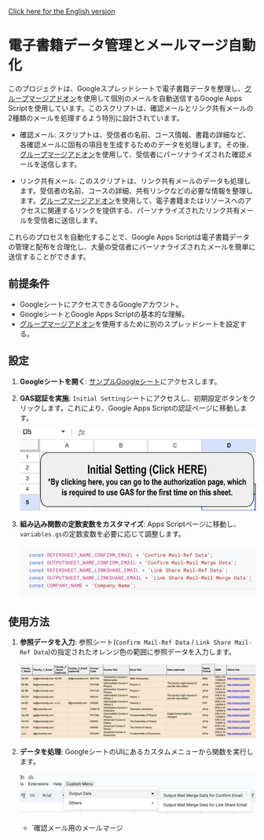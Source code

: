 [Click here for the English version](./README.md)

# 電子書籍データ管理とメールマージ自動化

このプロジェクトは、Googleスプレッドシートで電子書籍データを整理し、[グループマージアドオン](https://www.scriptable-assets.page/add-ons/group-merge/)を使用して個別のメールを自動送信するGoogle Apps Scriptを使用しています。このスクリプトは、確認メールとリンク共有メールの2種類のメールを処理するよう特別に設計されています。

- 確認メール: スクリプトは、受信者の名前、コース情報、書籍の詳細など、各確認メールに固有の項目を生成するためのデータを処理します。その後、[グループマージアドオン](https://www.scriptable-assets.page/add-ons/group-merge/)を使用して、受信者にパーソナライズされた確認メールを送信します。

- リンク共有メール: このスクリプトは、リンク共有メールのデータも処理します。受信者の名前、コースの詳細、共有リンクなどの必要な情報を整理します。[グループマージアドオン](https://www.scriptable-assets.page/add-ons/group-merge/)を使用して、電子書籍またはリソースへのアクセスに関連するリンクを提供する、パーソナライズされたリンク共有メールを受信者に送信します。

これらのプロセスを自動化することで、Google Apps Scriptは電子書籍データの管理と配布を合理化し、大量の受信者にパーソナライズされたメールを簡単に送信することができます。

## 前提条件

- GoogleシートにアクセスできるGoogleアカウント。
- GoogleシートとGoogle Apps Scriptの基本的な理解。
- [グループマージアドオン](https://www.scriptable-assets.page/add-ons/group-merge/)を使用するために別のスプレッドシートを設定する。

## 設定

1. **Googleシートを開く**: [サンプルGoogleシート](https://docs.google.com/spreadsheets/d/1mMuQSK06hIcAUcI1qW4cgD2_IKOXU9_DAR2CTj2a-a8/edit#gid=1834592607)にアクセスします。
2. **GAS認証を実施**: `Initial Setting`シートにアクセスし、初期設定ボタンをクリックします。これにより、Google Apps Scriptの認証ページに移動します。

   ![初期設定の画像](docs/assets/images/initial-setting.png)

3. **組み込み関数の定数変数をカスタマイズ**: Apps Scriptページに移動し、`variables.gs`の定数変数を必要に応じて調整します。

   ![変数カスタマイズの画像](docs/assets/images/custom-variables.png)

## 使用方法

1. **参照データを入力**: 参照シート(`Confirm Mail-Ref Data` / `Link Share Mail-Ref Data`)の指定されたオレンジ色の範囲に参照データを入力します。

   ![参照データ入力の画像](docs/assets/images/input-ref-data.png)

2. **データを処理**: GoogleシートのUIにあるカスタムメニューから関数を実行します。

   ![データ処理の画像](docs/assets/images/output-data.png)

   - `確認メール用のメールマージ
